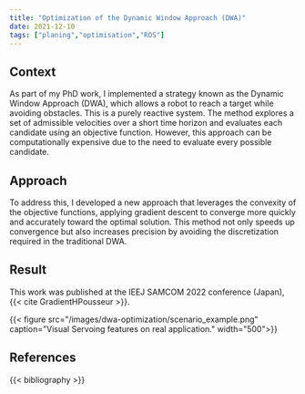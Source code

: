 ```yaml
---
title: "Optimization of the Dynamic Window Approach (DWA)"
date: 2021-12-10
tags: ["planing","optimisation","ROS"]
---
```


## Context

As part of my PhD work, I implemented a strategy known as the Dynamic Window Approach (DWA), which allows a robot to reach a target while avoiding obstacles. This is a purely reactive system. The method explores a set of admissible velocities over a short time horizon and evaluates each candidate using an objective function. However, this approach can be computationally expensive due to the need to evaluate every possible candidate.

## Approach 

To address this, I developed a new approach that leverages the convexity of the objective functions, applying gradient descent to converge more quickly and accurately toward the optimal solution. This method not only speeds up convergence but also increases precision by avoiding the discretization required in the traditional DWA.

## Result

This work was published at the IEEJ SAMCOM 2022 conference (Japan), {{< cite GradientHPousseur >}}.

{{< figure src="/images/dwa-optimization/scenario_example.png" caption="Visual Servoing features on real application." width="500">}}


## References
{{< bibliography >}}
